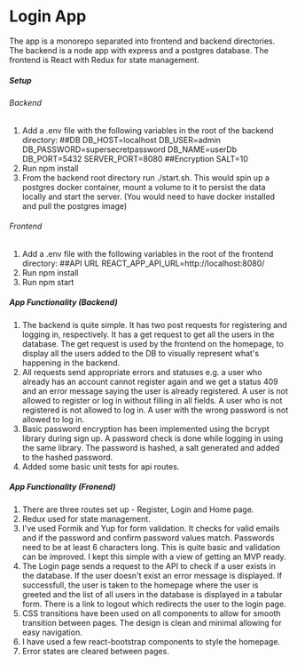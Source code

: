 # Login App

The app is a monorepo separated into frontend and backend directories. The backend is a node app with express and a postgres database. The frontend is React with Redux for state management.

##### Setup

###### Backend

1. Add a .env file with the following variables in the root of the backend directory:
   ##DB
   DB_HOST=localhost
   DB_USER=admin
   DB_PASSWORD=supersecretpassword
   DB_NAME=userDb
   DB_PORT=5432
   SERVER_PORT=8080
   ##Encryption
   SALT=10
2. Run npm install
3. From the backend root directory run ./start.sh. This would spin up a postgres docker container, mount a volume to it to persist the data locally and start the server. (You would need to have docker installed and pull the postgres image)

###### Frontend

1. Add a .env file with the following variables in the root of the frontend directory:
   ##API URL
   REACT_APP_API_URL=http://localhost:8080/
2. Run npm install
3. Run npm start

##### App Functionality (Backend)

1. The backend is quite simple. It has two post requests for registering and logging in, respectively. It has a get request to get all the users in the database. The get request is used by the frontend on the homepage, to display all the users added to the DB to visually represent what's happening in the backend.
2. All requests send appropriate errors and statuses e.g. a user who already has an account cannot register again and we get a status 409 and an error message saying the user is already registered. A user is not allowed to register or log in without filling in all fields. A user who is not registered is not allowed to log in. A user with the wrong password is not allowed to log in.
3. Basic password encryption has been implemented using the bcrypt library during sign up. A password check is done while logging in using the same library. The password is hashed, a salt generated and added to the hashed password.
4. Added some basic unit tests for api routes.

##### App Functionality (Fronend)

1. There are three routes set up - Register, Login and Home page.
2. Redux used for state management.
3. I've used Formik and Yup for form validation. It checks for valid emails and if the password and confirm password values match. Passwords need to be at least 6 characters long. This is quite basic and validation can be improved. I kept this simple with a view of getting an MVP ready.
4. The Login page sends a request to the API to check if a user exists in the database. If the user doesn't exist an error message is displayed. If successfull, the user is taken to the homepage where the user is greeted and the list of all users in the database is displayed in a tabular form. There is a link to logout which redirects the user to the login page.
5. CSS transitions have been used on all components to allow for smooth transition between pages. The design is clean and minimal allowing for easy navigation.
6. I have used a few react-bootstrap components to style the homepage.
7. Error states are cleared between pages.
